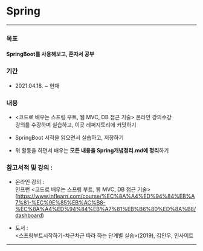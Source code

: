 # Spring
***

### 목표
#### SpringBoot를 사용해보고, 혼자서 공부

### 기간
* 2021.04.18. ~ 현재

### 내용
 * <코드로 배우는 스프링 부트, 웹 MVC, DB 접근 기술> 온라인 강의수강    
 강의를 수강하며 실습하고, 이곳 레퍼지토리에 커밋하기
 
 * SpringBoot 서적을 읽으면서 실습하고, 저장하기
 
 * 위 활동을 하면서 배우는 **모든 내용을 Spring개념정리.md에 정리**하기 


### 참고서적 및 강의 :
* 온라인 강의 :   
 인프런 <코드로 배우는 스프링 부트, 웹 MVC, DB 접근 기술>
(https://www.inflearn.com/course/%EC%8A%A4%ED%94%84%EB%A7%81-%EC%9E%85%EB%AC%B8-%EC%8A%A4%ED%94%84%EB%A7%81%EB%B6%80%ED%8A%B8/dashboard)

* 도서 :   
<스프링부트시작하기-차근차근 따라 하는 단계별 실습>(2019), 김인우, 인사이트


****
